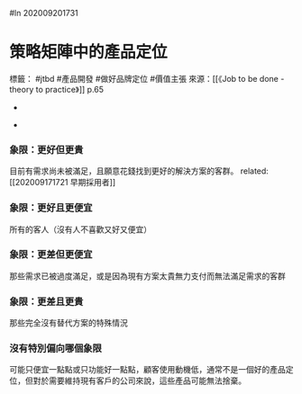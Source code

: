#ln 202009201731
# 策略矩陣中的產品定位
標籤： #jtbd #產品開發 #做好品牌定位 #價值主張 
來源：[[《Job to be done - theory to practice》]] p.65

-

>

-

### 象限：更好但更貴
目前有需求尚未被滿足，且願意花錢找到更好的解決方案的客群。
related:[[202009171721 早期採用者]]

### 象限：更好且更便宜
所有的客人（沒有人不喜歡又好又便宜）

### 象限：更差但更便宜
那些需求已被過度滿足，或是因為現有方案太貴無力支付而無法滿足需求的客群

### 象限：更差且更貴
那些完全沒有替代方案的特殊情況

### 沒有特別偏向哪個象限
可能只便宜一點點或只功能好一點點，顧客使用動機低，通常不是一個好的產品定位，但對於需要維持現有客戶的公司來說，這些產品可能無法捨棄。

